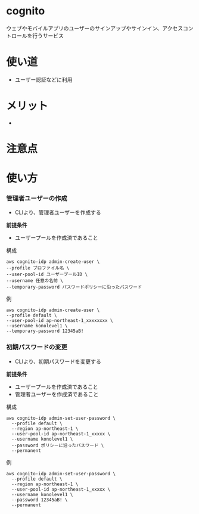 # cognito
ウェブやモバイルアプリのユーザーのサインアップやサインイン、アクセスコントロールを行うサービス

# 使い道
* ユーザー認証などに利用
# メリット
* 
# 注意点
# 使い方
### **管理者ユーザーの作成**
* CLIより、管理者ユーザーを作成する

**前提条件**
* ユーザープールを作成済であること

構成
```
aws cognito-idp admin-create-user \
--profile プロファイル名 \
--user-pool-id ユーザープールID \
--username 任意の名前 \
--temporary-password パスワードポリシーに沿ったパスワード
```
例
```
aws cognito-idp admin-create-user \
--profile default \
--user-pool-id ap-northeast-1_xxxxxxxx \
--username konolevel1 \
--temporary-password 12345aB!
```

### **初期パスワードの変更**
* CLIより、初期パスワードを変更する

**前提条件**
* ユーザープールを作成済であること
* 管理者ユーザーを作成済であること

構成
```
aws cognito-idp admin-set-user-password \
  --profile default \
  --region ap-northeast-1 \
  --user-pool-id ap-northeast-1_xxxxx \
  --username konolevel1 \
  --password ポリシーに沿ったパスワード \
  --permanent
```
例
```
aws cognito-idp admin-set-user-password \
  --profile default \
  --region ap-northeast-1 \
  --user-pool-id ap-northeast-1_xxxxx \
  --username konolevel1 \
  --password 12345aB! \
  --permanent
```